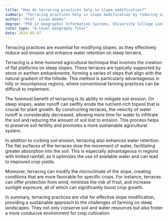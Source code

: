 ```yaml
---
title: "How do terracing practices help in slope modification?"
summary: "Terracing practices help in slope modification by reducing soil erosion and increasing water retention on steep slopes."
author: "Prof. Lucas Adams"
degree: "PhD in Geographic Information Systems, University College London"
tutor_type: "A-Level Geography Tutor"
date: 2024-05-07
---
```


Terracing practices are essential for modifying slopes, as they effectively reduce soil erosion and enhance water retention on steep terrains.

Terracing is a time-honored agricultural technique that involves the creation of flat platforms on steep slopes. These terraces are typically supported by stone or earthen embankments, forming a series of steps that align with the natural gradient of the hillside. This method is particularly advantageous in hilly or mountainous regions, where conventional farming practices can be difficult to implement.

The foremost benefit of terracing is its ability to mitigate soil erosion. On steep slopes, water runoff can swiftly erode the nutrient-rich topsoil that is crucial for plant growth. By constructing terraces, the velocity of water runoff is considerably decreased, allowing more time for water to infiltrate the soil and reducing the amount of soil lost to erosion. This process helps to preserve soil fertility and promotes a more sustainable agricultural system.

In addition to curbing soil erosion, terracing also enhances water retention. The flat surfaces of the terraces slow the movement of water, facilitating greater absorption into the soil. This is especially advantageous in regions with limited rainfall, as it optimizes the use of available water and can lead to improved crop yields.

Moreover, terracing can modify the microclimate of the slope, creating conditions that are more favorable for specific crops. For instance, terraces can offer protection from wind, minimize the risk of frost, and increase sunlight exposure, all of which can significantly boost crop growth.

In summary, terracing practices are vital for effective slope modification, providing a sustainable approach to the challenges of farming on steep landscapes. They not only conserve soil and water resources but also foster a more conducive environment for crop cultivation.
    